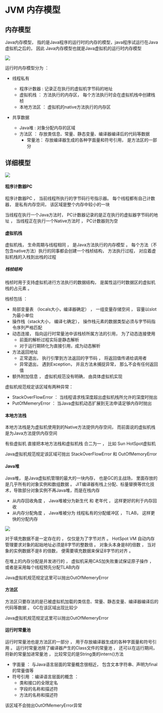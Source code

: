 # JVM 内存模型

## 内存模型

Java内存模型， 指的是Java程序的运行时的内存的模型，java程序试运行在Java虚拟机之后的， 因此 Java内存模型也就是Java虚拟机的运行时内存模型

![](http://gityuan.com/images/jvm/jvm_memory_1.png)

运行时内存模型分为 ： 

 - 线程私有
 	- 程序计数器 : 记录正在执行的虚拟机字节码的地址
 	- 虚拟机栈 ： 方法执行的内存区， 每个方法执行时会在虚拟机栈中创建栈桢
 	- 本地方法区 ： 虚拟机的native方法执行的内存区

 - 共享数据
 	- Java堆 : 对象分配内存的区域
 	- 方法区 ： 存放类信息、常量、静态变量、编译器编译后的代码等数据
 		- 常量池： 存放编译器生成的各种字面量和符号引用， 是方法区的一部分

## 详细模型

![](http://gityuan.com/images/jvm/stack_heap_info.png)


#### 程序计数器PC

程序计数器PC ， 当前线程所执行的字节码行号指示器。 每个线程都有自己计数器， 是私有内存空间， 该区域是整个内存中较小的一块

当线程在执行一个Java方法时， PC计数器记录的是正在执行的虚拟器字节码的地址 ， 当线程正在执行一个Native方法时 ， PC计数器则为空

#### 虚拟机栈

虚拟机栈， 生命周期与线程相同 ， 是Java方法执行的内存模型 。 每个方法（不包含native方法）执行的同事都会创建一个栈桢结构， 方法执行过程， 对应着虚拟机栈的入栈到出栈的过程

##### 栈桢结构

栈桢时用于支持虚拟机进行方法执行的数据结构， 是属性运行时数据区的虚拟机栈的占元素 。

栈桢包括 ： 

 - 局部变量表 （locals大小，编译器确定） ， 一组变量存储空间 ， 容量以slot为最小单位
 - 操作栈（stack大小， 编译七确定）， 操作栈元素的数据类型必须与字节码指令序列严格匹配
 - 动态连接， 指向运行时常量池中该栈桢所属方法的引用， 为了动态连接使用
 	- 前面的解析过程实际是静态解析
 	- 对于运行期转化为直接引用，成为动态解析
 - 方法返回地址
    - 正常退出， 执行引擎到方法返回的字节码 ， 将返回值传递给调用者
    - 异常退出， 遇到Exception， 并且方法未捕捉异常， 那么不会有任何返回值
 - 额外附加信息 ， 虚拟机规范没有明确， 由具体虚拟机实现

虚拟机规范规定该区域有两种异常：

 - StackOverFlowError ： 当线程请求栈深度超出虚拟机栈所允许的深度时抛出
 - PutOfMemeryError ： 当Java虚拟机动态扩展到无法申请足够内存时抛出

#### 本地方法栈

本地方法栈是为虚拟机使用到的Native方法提供内存空间， 而前面说的虚拟机栈是为Java方法提供内存空间

有些虚拟机 直接把本地方法栈和虚拟机栈 合二为一 ， 比如 Sun HotSpot虚拟机

Java虚拟机规范规定该区域可抛出 StackOverFlowError 和 OutOfMemoryError

#### Java堆

Java堆， 是Java虚拟机管理的最大的一块内存， 也是GC的主战场， 里面存放的是几乎所有的对象实例和数组数据 。  JIT编译器有栈上分配、标量替换等优化技术，导致部分对象实例不再Java堆，而是在栈内存

 - 从内存回收角度 ， Java堆被分为新生代 和 老年代 ， 这样更好的利于内存回收
 - 从内存分配角度 ， Java堆被分为 线程私有的分配缓冲区 ， TLAB， 这样更快的分配内存

![](http://gityuan.com/images/jvm/java_object.png)

对于填充数据不是一定存在的 ， 仅仅是为了字节对齐 。 HotSpot VM 自动内存管理要求对象的起始地址必须是8字节的整数倍 。 对象头本身是8的倍数 ， 当对象的实例数据不是8 的倍数， 便需要填充数据来保证8字节的对齐 。 

在堆上的内存分配是并发进行的 ， 虚拟机采用CAS加失败重试保证原子操作 ， 或者是采用每个线程预先分配TLAB内存

Java虚拟机规范规定这里可以抛出OutOfMemeryError

#### 方法区

方法区只要存法的是已被虚拟机加载的类信息、常量、静态变量、编译器编译后的代码等数据 。 GC在该区域出现比较少

Java虚拟机规范规定这里可以抛出OutOfMemeryError

#### 运行时常量池

运行时常量池也是方法区的一部分 ， 用于存放编译器生成的各种字面量和符号引用 。 运行时常量池除了编译器产生的Class文件的常量池 ， 还可以在运行期间， 将新的常量加进常量池 ， 比较常见的是String类的intern()方法

 - 字面量 ： 与Java语言层面的常量概念很相近， 包含文本字符串、声明为final的常量值等
 - 符号引用 ：编译语言层面的概念 ：
 	-  类和接口的全限定名
 	-  字段的名称和描述符
 	-  方法的名称和描述符

该区域不会抛出OutOfMemeryError异常